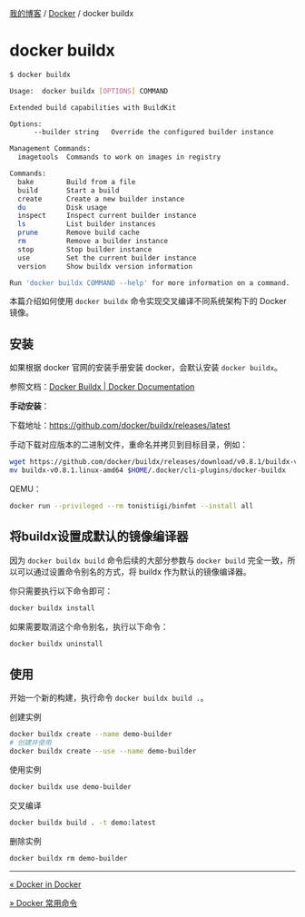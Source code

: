 [我的博客](../_index.md) / [Docker](_index.md) / docker buildx

# docker buildx

```bash
$ docker buildx

Usage:  docker buildx [OPTIONS] COMMAND

Extended build capabilities with BuildKit

Options:
      --builder string   Override the configured builder instance

Management Commands:
  imagetools  Commands to work on images in registry

Commands:
  bake        Build from a file
  build       Start a build
  create      Create a new builder instance
  du          Disk usage
  inspect     Inspect current builder instance
  ls          List builder instances
  prune       Remove build cache
  rm          Remove a builder instance
  stop        Stop builder instance
  use         Set the current builder instance
  version     Show buildx version information

Run 'docker buildx COMMAND --help' for more information on a command.
```

本篇介绍如何使用 `docker buildx` 命令实现交叉编译不同系统架构下的 Docker 镜像。

## 安装

如果根据 docker 官网的安装手册安装 docker，会默认安装 `docker buildx`。

参照文档：[Docker Buildx | Docker Documentation](https://docs.docker.com/buildx/working-with-buildx/)

**手动安装**：

下载地址：<https://github.com/docker/buildx/releases/latest>

手动下载对应版本的二进制文件，重命名并拷贝到目标目录，例如：

```bash
wget https://github.com/docker/buildx/releases/download/v0.8.1/buildx-v0.8.1.linux-amd64
mv buildx-v0.8.1.linux-amd64 $HOME/.docker/cli-plugins/docker-buildx
```

QEMU：

```bash
docker run --privileged --rm tonistiigi/binfmt --install all
```

## 将buildx设置成默认的镜像编译器

因为 `docker buildx build` 命令后续的大部分参数与 `docker build` 完全一致，所以可以通过设置命令别名的方式，将 buildx 作为默认的镜像编译器。

你只需要执行以下命令即可：

```bash
docker buildx install
```

如果需要取消这个命令别名，执行以下命令：

```bash
docker buildx uninstall
```

## 使用

开始一个新的构建，执行命令 `docker buildx build .`。

创建实例

```bash
docker buildx create --name demo-builder
# 创建并使用
docker buildx create --use --name demo-builder
```

使用实例

```bash
docker buildx use demo-builder
```

交叉编译

```bash
docker buildx build . -t demo:latest
```

删除实例

```bash
docker buildx rm demo-builder
```

---
[« Docker in Docker](dind.md)

[» Docker 常用命令](docker-commands.md)
